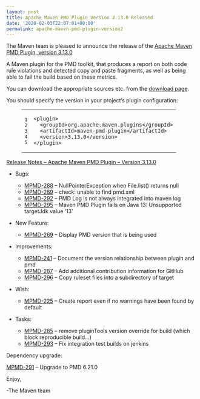 ```yaml
---
layout: post
title: Apache Maven PMD Plugin Version 3.13.0 Released
date: '2020-02-03T22:07:01+00:00'
permalink: apache-maven-pmd-plugin-version2
---
```

<div class="entry-content"><p>The Maven team is pleased to announce the release of the
<a href="https://maven.apache.org/plugins/maven-pmd-plugin/">Apache Maven PMD Plugin, version 3.13.0</a></p>

<p>A Maven plugin for the PMD toolkit, that produces a report on both code rule
violations and detected copy and paste fragments, as well as being able to fail
the build based on these metrics.</p>

<p>You can download the appropriate sources etc. from the
<a href="https://maven.apache.org/plugins/maven-pmd-plugin/download.cgi">download page</a>.</p>

<p>You should specify the version in your project&rsquo;s plugin configuration:</p>

<figure class='code'><figcaption><span></span></figcaption><div class="highlight"><table><tr><td class="gutter"><pre class="line-numbers"><span class='line-number'>1</span>
<span class='line-number'>2</span>
<span class='line-number'>3</span>
<span class='line-number'>4</span>
<span class='line-number'>5</span>
</pre></td><td class='code'><pre><code class='xml'><span class='line'><span class="nt">&lt;plugin&gt;</span>
</span><span class='line'>  <span class="nt">&lt;groupId&gt;</span>org.apache.maven.plugins<span class="nt">&lt;/groupId&gt;</span>
</span><span class='line'>  <span class="nt">&lt;artifactId&gt;</span>maven-pmd-plugin<span class="nt">&lt;/artifactId&gt;</span>
</span><span class='line'>  <span class="nt">&lt;version&gt;</span>3.13.0<span class="nt">&lt;/version&gt;</span>
</span><span class='line'><span class="nt">&lt;/plugin&gt;</span>
</span></code></pre></td></tr></table></div></figure>




<!-- more -->


<p><a href="https://issues.apache.org/jira/secure/ReleaseNote.jspa?projectId=12317621&amp;version=12345409">Release Notes &ndash; Apache Maven PMD Plugin &ndash; Version 3.13.0</a></p>

<ul>
<li><p>Bugs:</p>

<ul>
<li><a href="https://issues.apache.org/jira/browse/MPMD-288">MPMD-288</a> &ndash; NullPointerException when File.list() returns null</li>
<li><a href="https://issues.apache.org/jira/browse/MPMD-289">MPMD-289</a> &ndash; check: unable to find pmd.xml</li>
<li><a href="https://issues.apache.org/jira/browse/MPMD-292">MPMD-292</a> &ndash; PMD Log is not always integrated into maven log</li>
<li><a href="https://issues.apache.org/jira/browse/MPMD-295">MPMD-295</a> &ndash; Maven PMD Plugin fails on Java 13: Unsupported targetJdk value &lsquo;13&rsquo;</li>
</ul>
</li>
<li><p>New Feature:</p>

<ul>
<li><a href="https://issues.apache.org/jira/browse/MPMD-269">MPMD-269</a> &ndash; Display PMD version that is being used</li>
</ul>
</li>
<li><p>Improvements:</p>

<ul>
<li><a href="https://issues.apache.org/jira/browse/MPMD-241">MPMD-241</a> &ndash; Document the version relationship between plugin and pmd</li>
<li><a href="https://issues.apache.org/jira/browse/MPMD-287">MPMD-287</a> &ndash; Add additional contribution information for GitHub</li>
<li><a href="https://issues.apache.org/jira/browse/MPMD-296">MPMD-296</a> &ndash; Copy ruleset files into a subdirectory of target</li>
</ul>
</li>
<li><p>Wish:</p>

<ul>
<li><a href="https://issues.apache.org/jira/browse/MPMD-225">MPMD-225</a> &ndash; Create report even if no warnings have been found by default</li>
</ul>
</li>
<li><p>Tasks:</p>

<ul>
<li><a href="https://issues.apache.org/jira/browse/MPMD-285">MPMD-285</a> &ndash; remove pluginTools version override for build (which block reproducible build&hellip;)</li>
<li><a href="https://issues.apache.org/jira/browse/MPMD-293">MPMD-293</a> &ndash; Fix integration test builds on jenkins</li>
</ul>
</li>
</ul>


<p>Dependency upgrade:</p>

<p><a href="https://issues.apache.org/jira/browse/MPMD-291">MPMD-291</a> &ndash; Upgrade to PMD 6.21.0</p>

<p>Enjoy,</p>

<p>-The Maven team</p>
</div>

